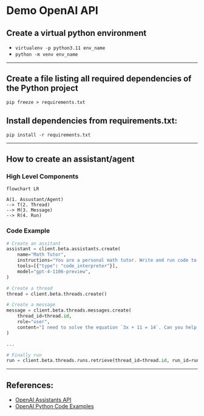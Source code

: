 # Demo OpenAI API

## Create a virtual python environment
- `virtualenv -p python3.11 env_name`
- `python -m venv env_name`

---
## Create a file listing all required dependencies of the Python project
    pip freeze > requirements.txt

## Install dependencies from requirements.txt:
    pip install -r requirements.txt
    
---
## How to create an assistant/agent

### High Level Components
```mermaid
flowchart LR

A(1. Assustant/Agent)
--> T(2. Thread)
--> M(3. Message)
--> R(4. Run)

```
### Code Example
```python
# Create an assitant
assistant = client.beta.assistants.create(
    name="Math Tutor",
    instructions="You are a personal math tutor. Write and run code to answer math questions.",
    tools=[{"type": "code_interpreter"}],
    model="gpt-4-1106-preview",
)

# Create a thread
thread = client.beta.threads.create()

# Create a message
message = client.beta.threads.messages.create(
    thread_id=thread.id,
    role="user",
    content="I need to solve the equation `3x + 11 = 14`. Can you help me?",
)

...

# Finally run
run = client.beta.threads.runs.retrieve(thread_id=thread.id, run_id=run.id)

```


---
## References:
- [OpenAI Assistants API](https://platform.openai.com/docs/assistants/overview)
- [OpenAI Python Code Examples](https://github.com/openai/openai-python/blob/main/examples)